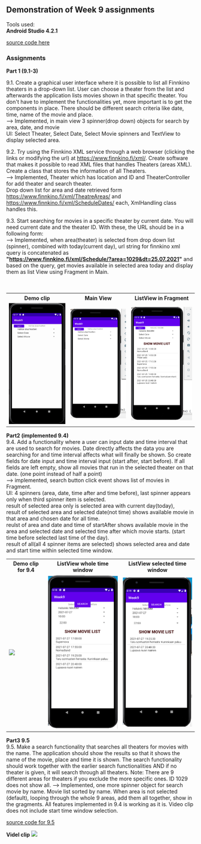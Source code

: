 ## Demonstration of Week 9 assignments   

Tools used:  
**Android Studio 4.2.1**   

[source code here](https://github.com/saugkim/Olio2021s_LUT/blob/main/Week9/app/src/main/java/org/lut/week9)  

### Assignments  
**Part 1 (9.1-3)**    

9.1. Create a graphical user interface where it is possible to list all Finnkino theaters in a drop-down list. User can choose a theater from the list and afterwards the application lists movies shown in that specific theater. You don't have to implement the functionalities yet, more important is to get the components in place. There should be different search criteria like date, time, name of the movie and place.  
--> Implemented, in main view 3 spinner(drop down) objects for search by area, date, and movie  
UI: Select Theater, Select Date, Select Movie spinners and TextView to display selected area.


9.2. Try using the Finnkino XML service through a web browser (clicking the links or modifying the url) at https://www.finnkino.fi/xml/. Create software that makes it possible to read XML files that handles Theaters (areas XML). Create a class that stores the information of all Theaters.  
--> Implemented, Theater which has location and ID and TheaterController for add theater and search theater.  
Drop down list for area and date retrieved form https://www.finnkino.fi/xml/TheatreAreas/ and https://www.finnkino.fi/xml/ScheduleDates/ each, XmlHandling class handles this.  
 

9.3. Start searching for movies in a specific theater by current date. You will need current date and the theater ID. With these, the URL should be in a following form:  
--> Implemented, when area(theater) is selected from drop down list (spinner), combined with today(current day), 
url string for finnkino xml query is concatenated as   
**"https://www.finnkino.fi/xml/Schedule/?area=1029&dt=25.07.2021"** and based on the query,
get movies available in selected area today and display them as list View using Fragment in Main.   
<br>
<br>
<table>
  <tr>
    <th>Demo clip</th>
    <th>Main View</th>
    <th>ListView in Fragment</th>
  </tr>
  <tr>
    <td><img src="https://github.com/saugkim/Olio2021s_LUT/blob/main/Images/week9.gif" width="250"/></td>
    <td><img src="https://github.com/saugkim/Olio2021s_LUT/blob/main/Images/week9_1.PNG" width="250"/></td>
    <td><img src="https://github.com/saugkim/Olio2021s_LUT/blob/main/Images/week9_2.PNG" width="250"/></td>
  </tr>
</table>


**Part2 (implemented 9.4)**  
9.4. Add a functionality where a user can input date and time interval that are used to search for movies. Date directly affects the data you are searching for and time interval affects what will finally be shown. So create fields for date input and time interval input (start after, start before). If all fields are left empty, show all movies that run in the selected theater on that date. (one point instead of half a point)  
--> implemented, search button click event shows list of movies in Fragment.  
UI: 4 spinners (area, date, time after and time before), last spinner appears only when third spinner item is selected.  
 result of selected area only is selected area with current day(today),    
 result of selected area and selected date(not time) shows available movie in that area and chosen date for all time.   
 reulst of area and date and time of startAfter shows available movie in the area and selected date and selected time after which movie starts. (start time before selected last time of the day).    
 result of all(all 4 spinner items are selected) shows selected area and date and start time within selected time window.  
 
<table>
  <tr>
    <th>Demo clip for 9.4</th>
    <th>ListView whole time window</th>
    <th>ListView selected time window</th>
  </tr>
  <tr>
    <td><img src="https://github.com/saugkim/Olio2021s_LUT/blob/main/Images/week9_part2.gif" width="250"/></td>
    <td><img src="https://github.com/saugkim/Olio2021s_LUT/blob/main/Images/week9_task4.PNG" width="250"/></td>
    <td><img src="https://github.com/saugkim/Olio2021s_LUT/blob/main/Images/week9_task4s.PNG" width="250"/></td>
  </tr>
</table>



**Part3 9.5**  
9.5. Make a search functionality that searches all theaters for movies with the name. The application should show the results so that it shows the name of the movie, place and time it is shown. The search functionality should work together with the earlier search functionalities AND if no theater is given, it will search through all theaters. Note: There are 9 different areas for theaters if you exclude the more specific ones. ID 1029 does not show all. 
--> Implemented, one more spinner object for search movie by name. Movie list sorted by name. When area is not selected (default), looping through the whole 9 areas, add them all together, show in the gragments. All features implemented in 9.4 is working as it is. Video clip does not include start time window selection.  

[source code for 9.5](https://github.com/saugkim/Olio2021s_LUT/blob/main/Week9s/app/src/main/java/org/lut/week9)  

**Videl clip**
<img src="https://github.com/saugkim/Olio2021s_LUT/blob/main/Images/week9_part3.gif" width="250"/>




